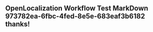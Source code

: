 <properties
ms.topic="hero-topic1"
ms.test1="hero-topic"
ms.test2="test"/>

## OpenLocalization Workflow Test MarkDown 973782ea-6fbc-4fed-8e5e-683eaf3b6182 thanks!
